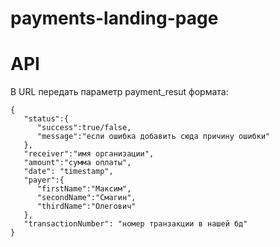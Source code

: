 # payments-landing-page

# API

В URL передать параметр payment_resut формата:
```
{
   "status":{
      "success":true/false,
      "message":"если ошибка добавить сюда причину ошибки"
   },
   "receiver":"имя организации",
   "amount":"сумма оплаты",
   "date": "timestamp",
   "payer":{
      "firstName":"Максим",
      "secondName":"Смагин",
      "thirdName":"Олегович"
   },
   "transactionNumber": "номер транзакции в нашей бд"
}
```
